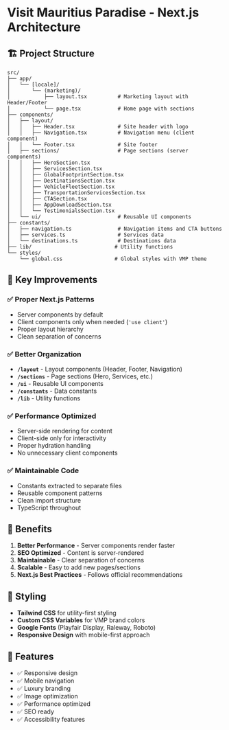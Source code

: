 # Visit Mauritius Paradise - Next.js Architecture

## 🏗️ Project Structure

```
src/
├── app/
│   └── [locale]/
│       └── (marketing)/
│           ├── layout.tsx          # Marketing layout with Header/Footer
│           └── page.tsx            # Home page with sections
├── components/
│   ├── layout/
│   │   ├── Header.tsx              # Site header with logo
│   │   ├── Navigation.tsx          # Navigation menu (client component)
│   │   └── Footer.tsx              # Site footer
│   ├── sections/                   # Page sections (server components)
│   │   ├── HeroSection.tsx
│   │   ├── ServicesSection.tsx
│   │   ├── GlobalFootprintSection.tsx
│   │   ├── DestinationsSection.tsx
│   │   ├── VehicleFleetSection.tsx
│   │   ├── TransportationServicesSection.tsx
│   │   ├── CTASection.tsx
│   │   ├── AppDownloadSection.tsx
│   │   └── TestimonialsSection.tsx
│   └── ui/                         # Reusable UI components
├── constants/
│   ├── navigation.ts               # Navigation items and CTA buttons
│   ├── services.ts                 # Services data
│   └── destinations.ts             # Destinations data
├── lib/                           # Utility functions
└── styles/
    └── global.css                 # Global styles with VMP theme
```

## 🎯 Key Improvements

### ✅ **Proper Next.js Patterns**
- Server components by default
- Client components only when needed (`'use client'`)
- Proper layout hierarchy
- Clean separation of concerns

### ✅ **Better Organization**
- **`/layout`** - Layout components (Header, Footer, Navigation)
- **`/sections`** - Page sections (Hero, Services, etc.)
- **`/ui`** - Reusable UI components
- **`/constants`** - Data constants
- **`/lib`** - Utility functions

### ✅ **Performance Optimized**
- Server-side rendering for content
- Client-side only for interactivity
- Proper hydration handling
- No unnecessary client components

### ✅ **Maintainable Code**
- Constants extracted to separate files
- Reusable component patterns
- Clean import structure
- TypeScript throughout

## 🚀 Benefits

1. **Better Performance** - Server components render faster
2. **SEO Optimized** - Content is server-rendered
3. **Maintainable** - Clear separation of concerns
4. **Scalable** - Easy to add new pages/sections
5. **Next.js Best Practices** - Follows official recommendations

## 🎨 Styling

- **Tailwind CSS** for utility-first styling
- **Custom CSS Variables** for VMP brand colors
- **Google Fonts** (Playfair Display, Raleway, Roboto)
- **Responsive Design** with mobile-first approach

## 📱 Features

- ✅ Responsive design
- ✅ Mobile navigation
- ✅ Luxury branding
- ✅ Image optimization
- ✅ Performance optimized
- ✅ SEO ready
- ✅ Accessibility features
